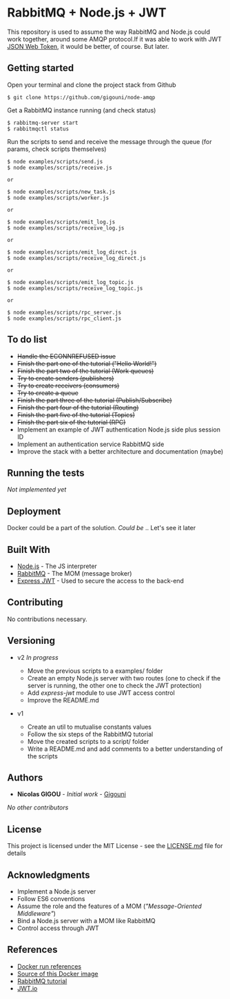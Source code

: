 # RabbitMQ + Node.js + JWT

This repository is used to assume the way RabbitMQ and Node.js could work 
together, around some AMQP protocol.If it was able to work with JWT 
[JSON Web Token](https://jwt.io/), it would be better, of course. But later.

##  Getting started

Open your terminal and clone the project stack from Github

```shell
$ git clone https://github.com/gigouni/node-amqp
```

Get a RabbitMQ instance running (and check status)

```shell
$ rabbitmq-server start
$ rabbitmqctl status
```

Run the scripts to send and receive the message through the queue (for params, check scripts themselves)

```shell
$ node examples/scripts/send.js
$ node examples/scripts/receive.js

or

$ node examples/scripts/new_task.js
$ node examples/scripts/worker.js

or

$ node examples/scripts/emit_log.js
$ node examples/scripts/receive_log.js

or

$ node examples/scripts/emit_log_direct.js
$ node examples/scripts/receive_log_direct.js

or

$ node examples/scripts/emit_log_topic.js
$ node examples/scripts/receive_log_topic.js

or

$ node examples/scripts/rpc_server.js
$ node examples/scripts/rpc_client.js
```

## To do list

* ~~Handle the ECONNREFUSED issue~~
* ~~Finish the part one of the tutorial ("Hello World!")~~
* ~~Finish the part two of the tutorial (Work queues)~~
* ~~Try to create senders (publishers)~~
* ~~Try to create receivers (consumers)~~
* ~~Try to create a queue~~
* ~~Finish the part three of the tutorial (Publish/Subscribe)~~
* ~~Finish the part four of the tutorial (Routing)~~
* ~~Finish the part five of the tutorial (Topics)~~
* ~~Finish the part six of the tutorial (RPC)~~
* Implement an example of JWT authentication Node.js side plus session ID
* Implement an authentication service RabbitMQ side
* Improve the stack with a better architecture and documentation (maybe)

## Running the tests

_Not implemented yet_

## Deployment

Docker could be a part of the solution. _Could be_ .. Let's see it later

## Built With

* [Node.js](https://nodejs.org/en/) - The JS interpreter
* [RabbitMQ](https://rabbitmq.com/) - The MOM (message broker)
* [Express JWT](https://www.npmjs.com/package/express-jwt) - Used to secure the access to the back-end

## Contributing

No contributions necessary.

## Versioning

* v2 _In progress_
    * Move the previous scripts to a examples/ folder
    * Create an empty Node.js server with two routes (one to check if the server is running, the other one to check the JWT protection)
    * Add _express-jwt_ module to use JWT access control
    * Improve the README.md

* v1
    * Create an util to mutualise constants values
    * Follow the six steps of the RabbitMQ tutorial
    * Move the created scripts to a script/ folder
    * Write a README.md and add comments to a better understanding of the scripts

## Authors

* **Nicolas GIGOU** - *Initial work* - [Gigouni](https://github.com/gigouni)

_No other contributors_

## License

This project is licensed under the MIT License - see the [LICENSE.md](LICENSE.md) file for details

## Acknowledgments

* Implement a Node.js server
* Follow ES6 conventions
* Assume the role and the features of a MOM (_"Message-Oriented Middleware"_)
* Bind a Node.js server with a MOM like RabbitMQ
* Control access through JWT

## References

* [Docker run references](https://docs.docker.com/engine/reference/run/)
* [Source of this Docker image](https://hub.docker.com/r/rabbitmq/)
* [RabbitMQ tutorial](https://www.rabbitmq.com/tutorials/tutorial-one-javascript.html)
* [JWT.io](https://jwt.io/)